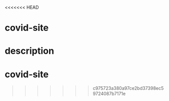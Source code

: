 <<<<<<< HEAD
# covid-site
 description
=======
# covid-site
>>>>>>> c975723a380a97ce2bd37398ec59724087b7171e
